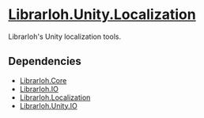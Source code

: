 # [LibrarIoh.Unity.Localization](https://github.com/SorceressSpell/LibrarIoh.Unity.Localization)

LibrarIoh's Unity localization tools.

## Dependencies

- [LibrarIoh.Core](https://github.com/SorceressSpell/LibrarIoh.Core)
- [LibrarIoh.IO](https://github.com/SorceressSpell/LibrarIoh.IO)
- [LibrarIoh.Localization](https://github.com/SorceressSpell/LibrarIoh.Localization)
- [LibrarIoh.Unity.IO](https://github.com/SorceressSpell/LibrarIoh.Unity.IO)
